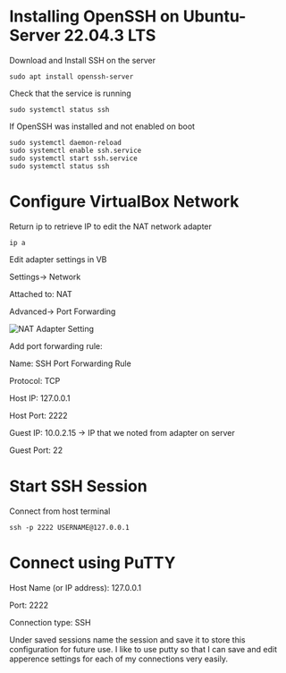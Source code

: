 # Installing OpenSSH on Ubuntu-Server 22.04.3 LTS

Download and Install SSH on the server

	sudo apt install openssh-server
Check that the service is running

	sudo systemctl status ssh

If OpenSSH was installed and not enabled on boot

	sudo systemctl daemon-reload
	sudo systemctl enable ssh.service
	sudo systemctl start ssh.service
	sudo systemctl status ssh

# Configure VirtualBox Network

Return ip to retrieve IP to edit the NAT network adapter

	ip a

Edit adapter settings in VB

Settings-> Network

Attached to: NAT

Advanced-> Port Forwarding

![NAT Adapter Setting](./assets/NAT_Adapter_Settings.png)

Add port forwarding rule:

Name: SSH Port Forwarding Rule

Protocol: TCP

Host IP: 127.0.0.1

Host Port: 2222

Guest IP: 10.0.2.15 -> IP that we noted from adapter on server

Guest Port: 22

# Start SSH Session

Connect from host terminal

	ssh -p 2222 USERNAME@127.0.0.1

# Connect using PuTTY

Host Name (or IP address): 127.0.0.1

Port: 2222

Connection type: SSH

Under saved sessions name the session and save it to store this configuration for future use. I like to use putty so that I can save and edit apperence settings for each of my connections very easily.
